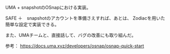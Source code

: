 UMA + snapshotのOSnapにおける実装。

SAFE ＋　snapshotのアカウントを準備さえすれば、あとは、
Zodiacを用いた簡単な設定で実装できる。

また、UMAチームと、直接話して、バグの改善にも取り組んだ。


参考：
https://docs.uma.xyz/developers/osnap/osnap-quick-start
